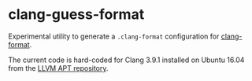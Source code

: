 # clang-guess-format

Experimental utility to generate a `.clang-format` configuration for
[clang-format](https://clang.llvm.org/docs/ClangFormat.html).

The current code is hard-coded for Clang 3.9.1 installed on Ubuntu 16.04 from
the [LLVM APT repository](http://apt.llvm.org/).
